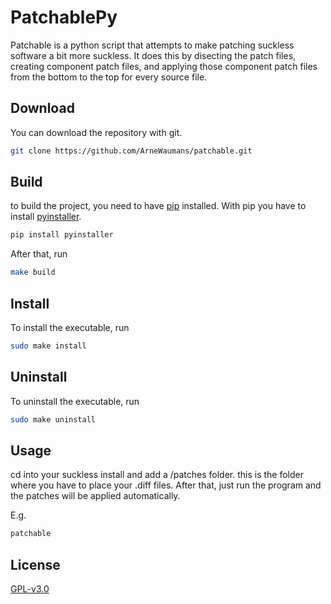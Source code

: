 # PatchablePy

Patchable is a python script that attempts to make patching suckless software a bit more suckless. It does this by disecting the patch files, creating component patch files, and applying those component patch files from the bottom to the top for every source file.

## Download

You can download the repository with git.
```bash
git clone https://github.com/ArneWaumans/patchable.git
```

## Build 

to build the project, you need to have [pip](https://pypi.org/project/pip/) installed. With pip you have to install [pyinstaller](https://pypi.org/project/pyinstaller/).
```bash
pip install pyinstaller
```
After that, run
```bash
make build
```

## Install

To install the executable, run
```bash
sudo make install
```

## Uninstall

To uninstall the executable, run
```bash
sudo make uninstall
```

## Usage
cd into your suckless install and add a /patches folder. this is the folder where you have to place your .diff files. After that, just run the program and the patches will be applied automatically.

E.g.
```bash
patchable
```

## License
[GPL-v3.0](https://choosealicense.com/licenses/gpl-3.0/)
